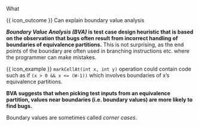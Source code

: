 <span id="title">What</span>

<span id="prereqs"></span>

<span id="outcomes">{{ icon_outcome }} Can explain boundary value analysis</span>

<div id="body">

**_Boundary Value Analysis (BVA)_ is test case design heuristic that is based on the observation that bugs often result from incorrect handling of boundaries of equivalence partitions.** This is not surprising, as the end points of the boundary are often used in branching instructions etc. where the programmer can make mistakes.

<tip-box> 

{{ icon_example }} `markCellAt(int x, int y)` operation could contain code such as if `(x > 0 && x <= (W-1))` which involves boundaries of x’s equivalence partitions.

</tip-box>
 

**BVA suggests that when picking test inputs from an equivalence partition, values near boundaries (i.e. boundary values) are more likely to find bugs.**

Boundary values are sometimes called _corner cases_.

</div>

<div id="extras">
  <include src="exercises.md" />
</div>